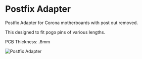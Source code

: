 # Postfix Adapter

Postfix Adapter for Corona motherboards with post out removed.

This designed to fit pogo pins of various lengths.

PCB Thickness: .8mm

![Postfix Adapter](https://i.imgur.com/unVwpF1.png)
